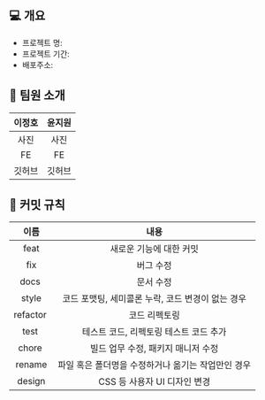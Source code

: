 ## 💻 개요

- 프로젝트 명:
- 프로젝트 기간:
- 배포주소:

## 📌 팀원 소개

| 이정호 | 윤지원 |
| :----: | :----: |
|  사진  |  사진  |
|   FE   |   FE   |
| 깃허브 | 깃허브 |

## 📌 커밋 규칙

|   이름    |                        내용                        |
| :-------: | :------------------------------------------------: |
|   feat    |              새로운 기능에 대한 커밋               |
|    fix    |                     버그 수정                      |
|   docs    |                     문서 수정                      |
|   style   | 코드 포맷팅, 세미콜론 누락, 코드 변경이 없는 경우  |
| refactor  |                   코드 리펙토링                    |
|   test    |       테스트 코드, 리펙토링 테스트 코드 추가       |
|  chore    |         빌드 업무 수정, 패키지 매니저 수정         |
|  rename   | 파일 혹은 폴더명을 수정하거나 옮기는 작업만인 경우 |
|  design   |            CSS 등 사용자 UI 디자인 변경            |
